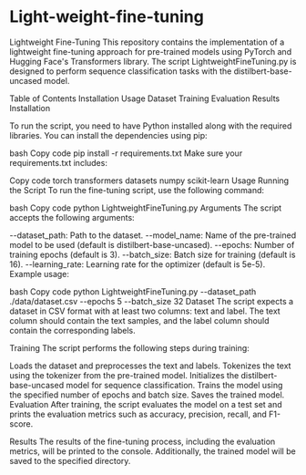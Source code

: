 # Light-weight-fine-tuning


Lightweight Fine-Tuning
This repository contains the implementation of a lightweight fine-tuning approach for pre-trained models using PyTorch and Hugging Face's Transformers library. The script LightweightFineTuning.py is designed to perform sequence classification tasks with the distilbert-base-uncased model.

Table of Contents
Installation
Usage
Dataset
Training
Evaluation
Results
Installation

To run the script, you need to have Python installed along with the required libraries. You can install the dependencies using pip:

bash
Copy code
pip install -r requirements.txt
Make sure your requirements.txt includes:

Copy code
torch
transformers
datasets
numpy
scikit-learn
Usage
Running the Script
To run the fine-tuning script, use the following command:

bash
Copy code
python LightweightFineTuning.py
Arguments
The script accepts the following arguments:

--dataset_path: Path to the dataset.
--model_name: Name of the pre-trained model to be used (default is distilbert-base-uncased).
--epochs: Number of training epochs (default is 3).
--batch_size: Batch size for training (default is 16).
--learning_rate: Learning rate for the optimizer (default is 5e-5).
Example usage:

bash
Copy code
python LightweightFineTuning.py --dataset_path ./data/dataset.csv --epochs 5 --batch_size 32
Dataset
The script expects a dataset in CSV format with at least two columns: text and label. The text column should contain the text samples, and the label column should contain the corresponding labels.

Training
The script performs the following steps during training:

Loads the dataset and preprocesses the text and labels.
Tokenizes the text using the tokenizer from the pre-trained model.
Initializes the distilbert-base-uncased model for sequence classification.
Trains the model using the specified number of epochs and batch size.
Saves the trained model.
Evaluation
After training, the script evaluates the model on a test set and prints the evaluation metrics such as accuracy, precision, recall, and F1-score.

Results
The results of the fine-tuning process, including the evaluation metrics, will be printed to the console. Additionally, the trained model will be saved to the specified directory.


